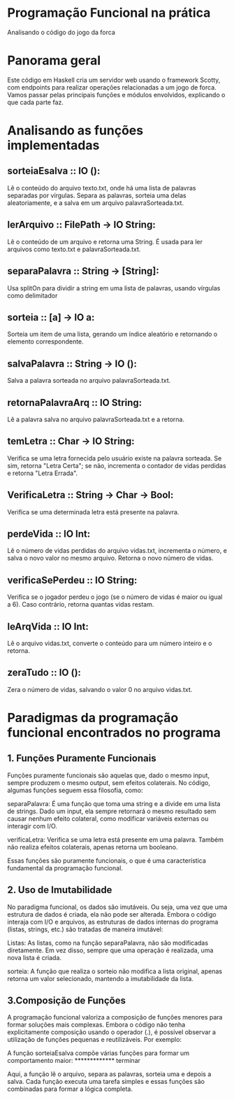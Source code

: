 # Programação Funcional na prática
Analisando o código do jogo da forca


# Panorama geral
Este código em Haskell cria um servidor web usando o framework Scotty, com endpoints para realizar operações relacionadas a um jogo de forca. Vamos passar pelas principais funções e módulos envolvidos, explicando o que cada parte faz.

# Analisando as funções implementadas 

## sorteiaEsalva :: IO ():

Lê o conteúdo do arquivo texto.txt, onde há uma lista de palavras separadas por vírgulas.
Separa as palavras, sorteia uma delas aleatoriamente, e a salva em um arquivo palavraSorteada.txt.

## lerArquivo :: FilePath -> IO String:
Lê o conteúdo de um arquivo e retorna uma String. É usada para ler arquivos como texto.txt e palavraSorteada.txt.

## separaPalavra :: String -> [String]:
Usa splitOn para dividir a string em uma lista de palavras, usando vírgulas como delimitador

## sorteia :: [a] -> IO a:
Sorteia um item de uma lista, gerando um índice aleatório e retornando o elemento correspondente.

## salvaPalavra :: String -> IO ():
Salva a palavra sorteada no arquivo palavraSorteada.txt.

## retornaPalavraArq :: IO String:
Lê a palavra salva no arquivo palavraSorteada.txt e a retorna.

## temLetra :: Char -> IO String:
Verifica se uma letra fornecida pelo usuário existe na palavra sorteada. Se sim, retorna "Letra Certa"; se não, incrementa o contador de vidas perdidas e retorna "Letra Errada".

## VerificaLetra :: String -> Char -> Bool:
Verifica se uma determinada letra está presente na palavra.

## perdeVida :: IO Int:
Lê o número de vidas perdidas do arquivo vidas.txt, incrementa o número, e salva o novo valor no mesmo arquivo. Retorna o novo número de vidas.

## verificaSePerdeu :: IO String:
Verifica se o jogador perdeu o jogo (se o número de vidas é maior ou igual a 6). Caso contrário, retorna quantas vidas restam.

## leArqVida :: IO Int:
Lê o arquivo vidas.txt, converte o conteúdo para um número inteiro e o retorna.

## zeraTudo :: IO ():
Zera o número de vidas, salvando o valor 0 no arquivo vidas.txt.

# Paradigmas da programação funcional encontrados no programa
## 1. Funções Puramente Funcionais
Funções puramente funcionais são aquelas que, dado o mesmo input, sempre produzem o mesmo output, sem efeitos colaterais. No código, algumas funções seguem essa filosofia, como:

separaPalavra: É uma função que toma uma string e a divide em uma lista de strings. Dado um input, ela sempre retornará o mesmo resultado sem causar nenhum efeito colateral, como modificar variáveis externas ou interagir com I/O.

verificaLetra: Verifica se uma letra está presente em uma palavra. Também não realiza efeitos colaterais, apenas retorna um booleano.

Essas funções são puramente funcionais, o que é uma característica fundamental da programação funcional.

## 2. Uso de Imutabilidade
No paradigma funcional, os dados são imutáveis. Ou seja, uma vez que uma estrutura de dados é criada, ela não pode ser alterada. Embora o código interaja com I/O e arquivos, as estruturas de dados internas do programa (listas, strings, etc.) são tratadas de maneira imutável:

Listas: As listas, como na função separaPalavra, não são modificadas diretamente. Em vez disso, sempre que uma operação é realizada, uma nova lista é criada.

sorteia: A função que realiza o sorteio não modifica a lista original, apenas retorna um valor selecionado, mantendo a imutabilidade da lista.

## 3.Composição de Funções
A programação funcional valoriza a composição de funções menores para formar soluções mais complexas. Embora o código não tenha explicitamente composição usando o operador (.), é possível observar a utilização de funções pequenas e reutilizáveis. Por exemplo:

A função sorteiaEsalva compõe várias funções para formar um comportamento maior: ************* terminar

Aqui, a função lê o arquivo, separa as palavras, sorteia uma e depois a salva. Cada função executa uma tarefa simples e essas funções são combinadas para formar a lógica completa.

